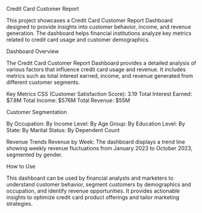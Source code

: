 Credit Card Customer Report

This project showcases a Credit Card Customer Report Dashboard designed to provide insights into customer behavior, income, and revenue generation. The dashboard helps financial institutions analyze key metrics related to credit card usage and customer demographics.

Dashboard Overview

The Credit Card Customer Report Dashboard provides a detailed analysis of various factors that influence credit card usage and revenue. It includes metrics such as total interest earned, income, and revenue generated from different customer segments.

Key Metrics
CSS (Customer Satisfaction Score): 3.19
Total Interest Earned: $7.8M
Total Income: $576M
Total Revenue: $55M

Customer Segmentation

By Occupation:
By Income Level:
By Age Group:
By Education Level:
By State:
By Marital Status:
By Dependent Count

Revenue Trends
Revenue by Week:
The dashboard displays a trend line showing weekly revenue fluctuations from January 2023 to October 2023, segmented by gender.

How to Use

This dashboard can be used by financial analysts and marketers to understand customer behavior, segment customers by demographics and occupation, and identify revenue opportunities. It provides actionable insights to optimize credit card product offerings and tailor marketing strategies.
